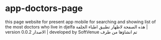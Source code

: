 # app-doctors-page
this page website for present app mobile for searching and showing list of the most doctors who live in djelfa
هذه الصفحة لاظهار تطبيق اطباء الجلفة
| version  0.0.2 الاصدار
| developed by SoftVenue  تم انشاؤها من طرف 
